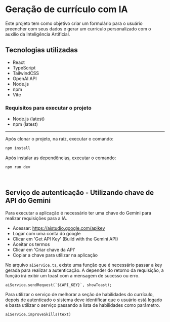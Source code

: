 # Geração de currículo com IA

Este projeto tem como objetivo criar um formulário para o usuário preencher com seus dados e gerar um currículo personalizado com o auxílio da Inteligência Artificial.

## Tecnologias utilizadas

- React
- TypeScript
- TailwindCSS
- OpenAI API
- Node.js
- npm
- Vite

### Requisitos para executar o projeto
- Node.js (latest)
- npm (latest)
---
Após clonar o projeto, na raiz, executar o comando:
```bash
npm install
```
Após instalar as dependências, executar o comando:
```bash
npm run dev
```
<br>

## Serviço de autenticação - Utilizando chave de API do Gemini

Para executar a aplicação é necessário ter uma chave do Gemini para realizar requisições para a IA.

- Acessar: https://aistudio.google.com/apikey
- Logar com uma conta do google
- Clicar em 'Get API Key' (Build with the Gemini API)
- Aceitar os termos
- Clicar em 'Criar chave da API'
- Copiar a chave para utilizar na aplicação

No arquivo `aiService.ts`, existe uma função que é necessário passar a key gerada para realizar a autenticação. A depender do retorno da requisição, a função irá exibir um toast com a mensagem de sucesso ou erro.
```
aiService.sendRequest(`${API_KEY}`, showToast);
```

Para utilizar o serviço de melhorar a seção de habilidades do currículo, depois de autenticado o sistema deve identificar que o usuário está logado e basta utilizar o serviço passando a lista de habilidades como parâmetro.
```
aiService.improveSkills(text)
```